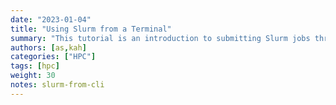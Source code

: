 ```yaml
---
date: "2023-01-04"
title: "Using Slurm from a Terminal"
summary: "This tutorial is an introduction to submitting Slurm jobs through a terminal interface."
authors: [as,kah]
categories: ["HPC"]
tags: [hpc]
weight: 30
notes: slurm-from-cli
---
```


